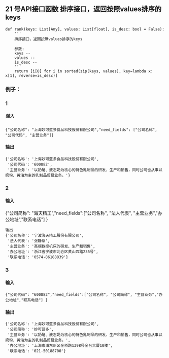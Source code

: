 ## 21 号API接口函数 排序接口，返回按照values排序的keys

``` 
def rank(keys: List[Any], values: List[float], is_desc: bool = False):
    '''
    排序接口，返回按照values排序的keys

    参数:
    keys -- 
    values -- 
    is_desc -- 
    '''
    return [i[0] for i in sorted(zip(keys, values), key=lambda x: x[1], reverse=is_desc)]
``` 

### 例子： 
### 1
##### 输入
``` 
{"公司名称": "上海妙可蓝多食品科技股份有限公司","need_fields": ["公司名称", "公司代码", "主营业务"]}
``` 
#### 输出 
``` 
{'公司名称': '上海妙可蓝多食品科技股份有限公司',
 '公司代码': '600882',
 '主营业务': '以奶酪、液态奶为核心的特色乳制品的研发、生产和销售，同时公司也从事以奶粉、黄油为主的乳制品贸易业务。'}

```
### 2
#### 输入

{"公司简称": "海天精工","need_fields":["公司名称", "法人代表", "主营业务","办公地址","联系电话"] }
``` 
输出
{'公司名称': '宁波海天精工股份有限公司',
 '法人代表': '张静章',
 '主营业务': '高端数控机床的研发、生产和销售',
 '办公地址': '浙江省宁波市北仑区黄山西路235号',
 '联系电话': '0574-86188839'}
``` 


### 3
#### 输入
``` 
{"公司代码": "600882","need_fields":["公司名称", "公司简称", "主营业务","办公地址","联系电话"] }
``` 

#### 输出
``` 
{'公司名称': '上海妙可蓝多食品科技股份有限公司',
 '公司简称': '妙可蓝多',
 '主营业务': '以奶酪、液态奶为核心的特色乳制品的研发、生产和销售，同时公司也从事以奶粉、黄油为主的乳制品贸易业务。',
 '办公地址': '上海市浦东新区金桥路1398号金台大厦10楼',
 '联系电话': '021-50188700'}
``` 
